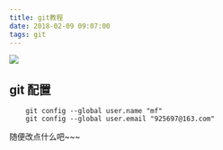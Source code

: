 ```yaml
---
title: git教程
date: 2018-02-09 09:07:00
tags: git
---
```

<style>
    ::selection{ color:#fff; background-color: #e26848; }
    .tx-explain { color:#666;margin-left:10px;  }
</style>

![](/images/blog/git/git.jpg)

<!-- more -->

## git 配置
```
    git config --global user.name "mf"
    git config --global user.email "925697@163.com"
```

随便改点什么吧~~~